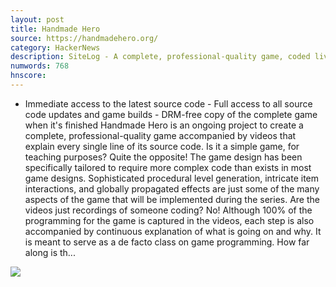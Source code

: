 ```yaml
---
layout: post
title: Handmade Hero
source: https://handmadehero.org/
category: HackerNews
description: SiteLog - A complete, professional-quality game, coded live, from scratch.
numwords: 768
hnscore: 
---
```


- Immediate access to the latest source code  - Full access to all source code updates and game builds  - DRM-free copy of the complete game when it's finished  Handmade Hero is an ongoing project to create a  complete, professional-quality game accompanied by  videos that explain every single line of its source  code.  Is it a simple game, for teaching purposes?  Quite the opposite!  The game design has been  specifically tailored to require more complex  code than exists in most game designs.  Sophisticated  procedural level generation, intricate item  interactions, and globally propagated effects are just  some of the many aspects of the game that will be  implemented during the series.  Are the videos just recordings of someone coding?  No!  Although 100% of the programming for the game is  captured in the videos, each step is also accompanied  by continuous explanation of what is going on and why.  It is meant to serve as a de facto class on game  programming.  How far along is th...

![](https://handmadehero.org/og_image.jpg)
<!--description-->